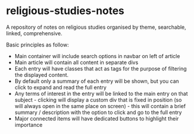 # religious-studies-notes
A repository of notes on religious studies organised by theme, searchable, linked, comprehensive.

Basic principles as follow:
- Main container will include search options in navbar on left of article
- Main article will contain all content in separate divs
- Each entry will have classes that act as tags for the purpose of filtering the displayed content.
- By default only a summary of each entry will be shown, but you can click to expand and read the full entry
- Any terms of interest in the entry will be linked to the main entry on that subject - clicking will display a custom div that is fixed in position (so will always open in the same place on screen) - this will contain a brief summary / description with the option to click and go to the full entry
- Major connected items will have dedicated buttons to highlight their importance

